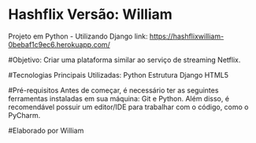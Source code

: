 # Hashflix Versão: William
Projeto em Python - Utilizando Django
link: https://hashflixwilliam-0bebaf1c9ec6.herokuapp.com/

#Objetivo:
Criar uma plataforma similar ao serviço de streaming Netflix.

#Tecnologias Principais Utilizadas:
Python
Estrutura Django
HTML5

#Pré-requisitos
Antes de começar, é necessário ter as seguintes ferramentas instaladas em sua máquina: Git e Python. Além disso, é recomendável possuir um editor/IDE para trabalhar com o código, como o PyCharm.

#Elaborado por William
